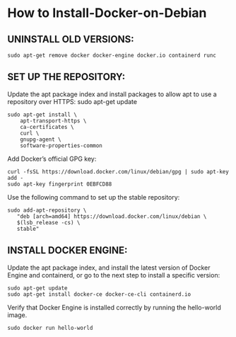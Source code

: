 # How to Install-Docker-on-Debian

## UNINSTALL OLD VERSIONS:

`sudo apt-get remove docker docker-engine docker.io containerd runc`

## SET UP THE REPOSITORY:

Update the apt package index and install packages to allow apt to use a repository over HTTPS:
sudo apt-get update
```
sudo apt-get install \
    apt-transport-https \
    ca-certificates \
    curl \
    gnupg-agent \
    software-properties-common
```
Add Docker’s official GPG key:
```
curl -fsSL https://download.docker.com/linux/debian/gpg | sudo apt-key add -
sudo apt-key fingerprint 0EBFCD88
```
Use the following command to set up the stable repository:

```
sudo add-apt-repository \
   "deb [arch=amd64] https://download.docker.com/linux/debian \
   $(lsb_release -cs) \
   stable"
```
## INSTALL DOCKER ENGINE:
Update the apt package index, and install the latest version of Docker Engine and containerd, or go to the next step to install a specific version:
```
sudo apt-get update
sudo apt-get install docker-ce docker-ce-cli containerd.io
```
Verify that Docker Engine is installed correctly by running the hello-world image.

`sudo docker run hello-world`
